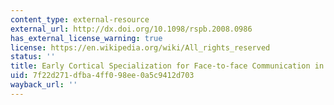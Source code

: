 ```yaml
---
content_type: external-resource
external_url: http://dx.doi.org/10.1098/rspb.2008.0986
has_external_license_warning: true
license: https://en.wikipedia.org/wiki/All_rights_reserved
status: ''
title: Early Cortical Specialization for Face-to-face Communication in Human Infants
uid: 7f22d271-dfba-4ff0-98ee-0a5c9412d703
wayback_url: ''
---
```

